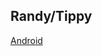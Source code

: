## Randy/Tippy

[Android](https://www.freepnglogos.com/uploads/android-logo-png/android-logo-0.png)
